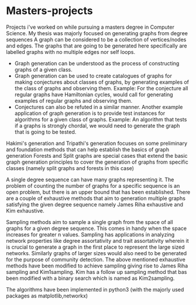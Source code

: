 # Masters-projects
Projects i've worked on while pursuing a masters degree in Computer Science. My thesis was majorly focused on generating graphs from degree sequences
A graph can be considered to be a collection of vertices/nodes and edges. The graphs that are going to be generated here specifically are labelled graphs with no multiple edges nor self loops. 
* Graph generation can be understood as the process of constructing graphs of a given class. 
* Graph generation can be used to create catalogues of graphs for making conjectures about classes of graphs, by generating examples of the class of graphs and observing them. Example: For the conjecture all regular graphs have Hamiltonian cycles, would call for generating examples of regular graphs and observing them. 
* Conjectures can also be refuted in a similar manner. Another example application of graph generation is to provide test instances for algorithms for a given class of graphs. Example: An algorithm  that tests if a graphs is strongly chordal, we would need to generate the graph that is going to be tested. 

Hakimi's generation and Tripathi's generation focuses on some preliminary and foundation methods that can help establish the basics of graph generation
Forests and Split graphs are special cases that extend the basic graph generation principles to cover the generation of graphs from specific classes (namely split graphs and forests in this case)

A single degree sequence can have many graphs representing it. The problem of counting the number of graphs for a specific sequence is an open problem, but there is an upper bound that has been established. There are a couple of exhaustive methods that aim to generation multiple graphs satisfying the given degree sequence namely James Riha exhaustive and Kim exhaustive.

Sampling methods aim to sample a single graph from the space of all graphs for a given degree sequence. This comes in handy when the space increases for greater n values. Sampling has applications in analyzing network properties like degree assortativity and trait assortativity wherein it is crucial to generate a graph in the first place to represent the large sized networks. Similarly graphs of larger sizes would also need to be generated for the purpose of community detection. The above mentioned exhaustive methods have been modified to achieve sampling giving rise to James Riha sampling and Kim1sampling. Kim has a follow up sampling method that bas been modified with a binary search which is named as Kim2sampling. 

The algorithms have been implemented in python3 (with the majorly used packages as matplotlib,networkx) 
